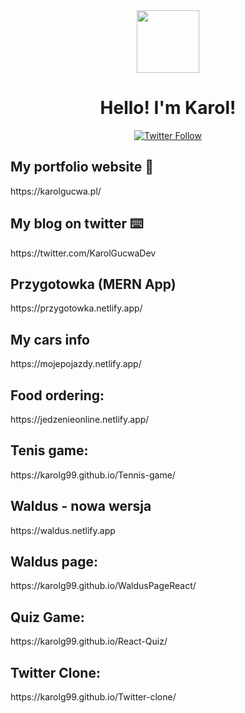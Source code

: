 <div class="header" align="center">
  <img src="https://user-images.githubusercontent.com/81558651/179361740-0dd0c29d-655e-4d8f-88d3-b3686f134201.png" alt="" width="100px" height="100px" >
  <h1>Hello! I'm Karol!</h1>
  
  <a href="https://twitter.com/KarolGucwaDev" target="_blank">
    <img alt="Twitter Follow" src="https://img.shields.io/twitter/follow/KarolGucwaDev?style=social">
  </a>
</div>

<h2>My portfolio website 🚀</h2> <p>https://karolgucwa.pl/</p>
<h2>My blog on twitter ⌨️</h2> <p>https://twitter.com/KarolGucwaDev</p>
<h2>Przygotowka (MERN App)</h2> <p>https://przygotowka.netlify.app/</p>
<h2>My cars info </h2> <p>https://mojepojazdy.netlify.app/</p>
<h2>Food ordering:</h2> <p>https://jedzenieonline.netlify.app/</p>
<h2>Tenis game:</h2> <p>https://karolg99.github.io/Tennis-game/</p>
<h2>Waldus - nowa wersja</h2> <p>https://waldus.netlify.app</p>
<h2>Waldus page:</h2> <p>https://karolg99.github.io/WaldusPageReact/</p>
<h2>Quiz Game:</h2> <p>https://karolg99.github.io/React-Quiz/</p>
<h2>Twitter Clone:</h2> <p>https://karolg99.github.io/Twitter-clone/</p>


<!---
KarolG99/KarolG99 is a ✨ special ✨ repository because its `README.md` (this file) appears on your GitHub profile.
You can click the Preview link to take a look at your changes.
--->
